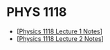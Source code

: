 # PHYS 1118

* [[Physics 1118 Lecture 1 Notes]]
* [[Physics 1118 Lecture 2 Notes]]

[//begin]: # "Autogenerated link references for markdown compatibility"
[Physics 1118 Lecture 1 Notes]: physics-1118-lecture-1-notes "Physics 1118 Lecture 1 Notes"
[Physics 1118 Lecture 2 Notes]: physics-1118-lecture-2-notes "Physics 1118 Lecture 2 Notes"
[//end]: # "Autogenerated link references"